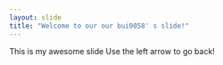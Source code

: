 ```yaml
---
layout: slide
title: "Welcome to our our bui0058' s slide!"
---
```

This is my awesome slide
Use the left arrow to go back!
